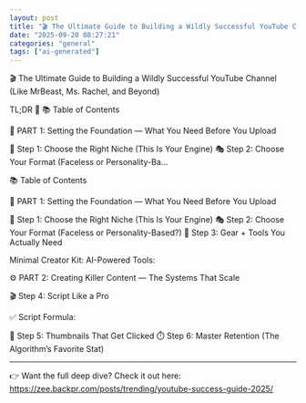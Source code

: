 ```yaml
---
layout: post
title: "🎬 The Ultimate Guide to Building a Wildly Successful YouTube Channel (Like MrBeast, Ms. Rachel, and Beyond)"
date: "2025-09-20 08:27:21"
categories: "general"
tags: ["ai-generated"]
---
```


🎬 The Ultimate Guide to Building a Wildly Successful YouTube Channel (Like MrBeast, Ms. Rachel, and Beyond)

TL;DR 🚀
📚 Table of Contents

📍 PART 1: Setting the Foundation — What You Need Before You Upload

🔎 Step 1: Choose the Right Niche (This Is Your Engine)
🎭 Step 2: Choose Your Format (Faceless or Personality-Ba...

📚 Table of Contents

📍 PART 1: Setting the Foundation — What You Need Before You Upload

🔎 Step 1: Choose the Right Niche (This Is Your Engine)
🎭 Step 2: Choose Your Format (Faceless or Personality-Based?)
🧰 Step 3: Gear + Tools You Actually Need

Minimal Creator Kit:
AI-Powered Tools:




⚙️ PART 2: Creating Killer Content — The Systems That Scale

🎬 Step 4: Script Like a Pro

✅ Script Formula:


🎨 Step 5: Thumbnails That Get Clicked
⏱️ Step 6: Master Retention (The Algorithm’s Favorite Stat)



---

👉 Want the full deep dive? Check it out here:  
https://zee.backpr.com/posts/trending/youtube-success-guide-2025/

